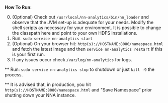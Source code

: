 **How To Run:**

0. (Optional) Check out `/usr/local/nn-analytics/bin/nn_loader` and observe that the JVM set-up is adequate for your needs. Modify the shell scripts as necessary for your environment. It is possible to change the classpath here and point to your own HDFS installations.
1. Run: `sudo service nn-analytics start`
2. (Optional) On your browser hit: `http(s)://HOSTNAME:8080/namespace.html` and fetch the latest image and then `service nn-analytics restart` if this is your first run.
3. If any issues occur check `/var/log/nn-analytics` for logs.

** Run: `sudo service nn-analytics stop` to shutdown or just `kill -9` the process.

** It is advised that, in production, you hit `http(s)://HOSTNAME:8080/namespace.html` and "Save Namespace" prior shutting down your NNA instance.